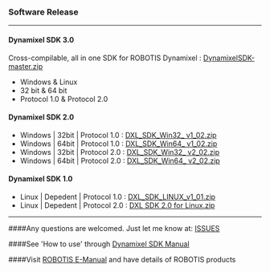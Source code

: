 ### Software Release
--------------------------------------------------------------------------
#### Dynamixel SDK 3.0
Cross-compilable, all in one SDK for ROBOTIS Dynamixel
: [DynamixelSDK-master.zip](https://github.com/ROBOTIS-GIT/DynamixelSDK/archive/master.zip)

* Windows & Linux
* 32 bit & 64 bit
* Protocol 1.0 & Protocol 2.0


#### Dynamixel SDK 2.0
* Windows | 32bit | Protocol 1.0  : [DXL_SDK_Win32_ v1_02.zip](http://support.robotis.com/ko/baggage_files/dynamixel_sdk/dxl_sdk_win32_v1_02.zip)
* Windows | 64bit | Protocol 1.0  : [DXL_SDK_Win64_ v1_02.zip](http://support.robotis.com/ko/baggage_files/dynamixel_sdk/dxl_sdk_win64_v1_02.zip)
* Windows | 32bit | Protocol 2.0  : [DXL_SDK_Win32_ v2_02.zip](http://support.robotis.com/ko/baggage_files/dynamixel_sdk/dxl_sdk_win32_v2_02.zip)
* Windows | 64bit | Protocol 2.0  : [DXL_SDK_Win64_ v2_02.zip](http://support.robotis.com/ko/baggage_files/dynamixel_sdk/dxl_sdk_win64_v2_02.zip)


#### Dynamixel SDK 1.0
* Linux | Depedent | Protocol 1.0 : [DXL_SDK_LINUX_v1_01.zip](http://support.robotis.com/ko/baggage_files/dynamixel_sdk/dxl_sdk_linux_v1_01.zip)
* Linux | Depedent | Protocol 2.0 : [DXL SDK 2.0 for Linux.zip](http://www.robotis.com/BlueAD/download.php?bbs_id=service_03&bbs_no=618381&bbs_opt1=&file_no=1)

---------------------------------------------------------------------------
####Any questions are welcomed. Just let me know at: [ISSUES](https://github.com/ROBOTIS-GIT/DynamixelSDK/issues)

####See 'How to use' through [Dynamixel SDK Manual](https://github.com/ROBOTIS-GIT/ROBOTIS-Documents/wiki/ROBOTIS-Dynamixel-SDK-Documents)

####Visit [ROBOTIS E-Manual](http://support.robotis.com/) and have details of ROBOTIS products
